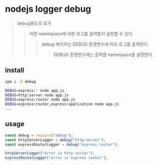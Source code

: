 # nodejs logger debug

> debug용도의 로거
>
> > 어떤 namespace에 대한 로그를 출력할지 설정할 수 있다.
> >
> > > debug 패키지는 DEBUG 환경변수에 따라 로그를 출력한다.
> > >
> > > > DEBUG 환경변수에는 출력할 namespace를 설정한다.

## install

```sh
npm i -D debug

DEBUG=express:* node app.js
DEBUG=http:server node app.js
DEBUG=express:router node app.js
DEBUG=express:router,express:application node app.js
...
```

## usage

```js
const debug = require("debug");
const httpServerLogger = debug("http:server");
const expressRouterLogger = debug("express:router");

httpServerLogger("error in http server");
expressRouterLogger("error in express router");
```
